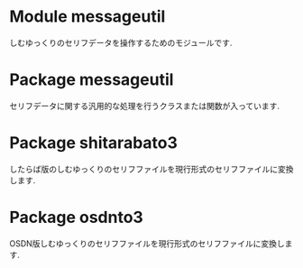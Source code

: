 # Module messageutil
しむゆっくりのセリフデータを操作するためのモジュールです.

# Package messageutil
セリフデータに関する汎用的な処理を行うクラスまたは関数が入っています.

# Package shitarabato3
したらば版のしむゆっくりのセリフファイルを現行形式のセリフファイルに変換します.

# Package osdnto3
OSDN版しむゆっくりのセリフファイルを現行形式のセリフファイルに変換します.